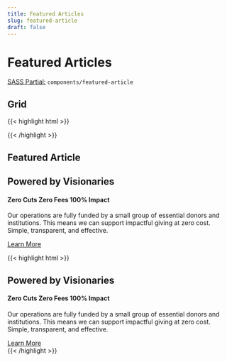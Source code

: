 ```yaml
---
title: Featured Articles
slug: featured-article
draft: false
---
```


<!-- Header -->
<div class="styleguide__content border-b border-oat-light pb-8 mb-12">
  <h1>Featured Articles</h1>
  <p><u>SASS Partial:</u> <code>components/featured-article</code></p>

  <h2>Grid</h2>
</div>

<!-- Markup -->
{{< highlight html  >}}
<div class="featured-articles | md:flex-grid container gutter">
  <div class="feature-article | md:w-1/2">
  </div>
  <div class="feature-article | md:w-1/2">
  </div>
</div>
{{< /highlight >}}
      

<!-- Header -->
<div class="styleguide__content border-b border-oat-light pb-8 mb-12">
  <h2>Featured Article</h2>
</div>
  
<!-- Result -->
<div class="styleguide__result">
<div class="feature-article">
    <div class="feature-article__content | text-center">
      <div class="feature-article__main">
        <h2 class="header-lg | mb-4">Powered by Visionaries</h2>
        <h4 class="subheader text-orange"><span class="ornament-breadcrumb">Zero Cuts</span> <span class="ornament-breadcrumb">Zero Fees</span> <span class="ornament-breadcrumb">100% Impact</span></h4>
        <div class="paragraphs | mt-8">
          <p>Our operations are fully funded by a small group of essential donors and institutions. This means we can support impactful giving at zero cost.<br>
          Simple, transparent, and effective.</p>
        </div>
      </div>
      <div class="feature-article__action | pt-10">
        <a class="link -underline" href="#">Learn More</a>
      </div>
    </div>
  </div>
</div>

<!-- Markup -->
{{< highlight html  >}}
<div class="feature-article">
  <div class="feature-article__content | text-center">
    <div class="feature-article__main">
      <h2 class="header-lg | mb-4">Powered by Visionaries</h2>
      <h4 class="subheader text-orange"><span class="ornament-breadcrumb">Zero Cuts</span> <span class="ornament-breadcrumb">Zero Fees</span> <span class="ornament-breadcrumb">100% Impact</span></h4>
      <div class="paragraphs | mt-8">
        <p>Our operations are fully funded by a small group of essential donors and institutions. This means we can support impactful giving at zero cost.<br>
        Simple, transparent, and effective.</p>
      </div>
    </div>
    <div class="feature-article__action | pt-10">
      <a class="link -underline" href="#">Learn More</a>
    </div>
  </div>
</div>
{{< /highlight >}}
        

